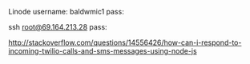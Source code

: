 
Linode
username: baldwmic1
pass: 

ssh root@69.164.213.28
pass:

http://stackoverflow.com/questions/14556426/how-can-i-respond-to-incoming-twilio-calls-and-sms-messages-using-node-js


